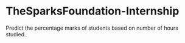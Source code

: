 # TheSparksFoundation-Internship
Predict the percentage marks of students based on number of hours studied.
